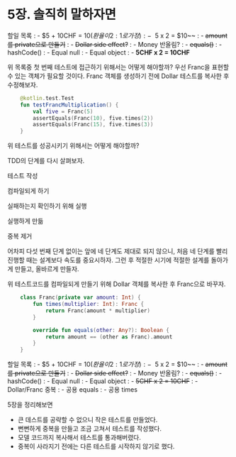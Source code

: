 # 5장. 솔직히 말하자면

할일 목록
: - $5 + 10CHF = $10 (환율이 2:1로 가정)
: - ~~$5 x 2 = $10~~
: - ~~amount를 private으로 만들기~~
: - ~~Dollar side effect?~~
: - Money 반올림?
: - ~~equals()~~
: - hashCode()
: - Equal null
: - Equal object
: - **5CHF x 2 = 10CHF**

위 목록중 첫 번째 테스트에 접근하기 위해서는 어떻게 해야할까?
우선 Franc을 표현할 수 있는 객체가 필요할 것이다. Franc 객체를 생성하기 전에 Dollar 테스트를 복사한 후 수정해보자.

```Kotlin
    @kotlin.test.Test
    fun testFrancMultiplication() {
        val five = Franc(5)
        assertEquals(Franc(10), five.times(2))
        assertEquals(Franc(15), five.times(3))
    }
```

위 테스트를 성공시키기 위해서는 어떻게 해야할까?

TDD의 단계를 다시 살펴보자.
<procedure>
<step>
<p>테스트 작성</p>
</step>
<step>
<p>컴파일되게 하기</p>
</step>
<step>
<p>실패하는지 확인하기 위해 실행</p>
</step>
<step>
<p>실행하게 만듦</p>
</step>
<step>
<p>중복 제거</p>
</step>
</procedure>

어차피 다섯 번째 단계 없이는 앞에 네 단계도 제대로 되지 않으니, 처음 네 단계를 빨리 진행할 때는 설계보다 속도를 중요시하자.
그런 후 적절한 시기에 적절한 설계를 돌아가게 만들고, 올바르게 만들자.

위 테스트코드를 컴파일되게 만들기 위해 Dollar 객체를 복사한 후 Franc으로 바꾸자.

```Kotlin
    class Franc(private var amount: Int) {
        fun times(multiplier: Int): Franc {
            return Franc(amount * multiplier)
        }

        override fun equals(other: Any?): Boolean {
            return amount == (other as Franc).amount
        }
    }
```

할일 목록
: - $5 + 10CHF = $10 (환율이 2:1로 가정)
: - ~~$5 x 2 = $10~~
: - ~~amount를 private으로 만들기~~
: - ~~Dollar side effect?~~
: - Money 반올림?
: - ~~equals()~~
: - hashCode()
: - Equal null
: - Equal object
: - ~~5CHF x 2 = 10CHF~~
: - Dollar/Franc 중복
: - 공용 equals
: - 공용 times



5장을 정리해보면

* 큰 데스트를 공략할 수 없으니 작은 테스트를 만들었다.
* 뻔뻔하게 중복을 만들고 조금 고쳐서 테스트를 작성했다.
* 모델 코드까지 복사해서 테스트를 통과해버렸다.
* 중복이 사라지기 전에는 다른 테스트를 시작하지 않기로 했다.
